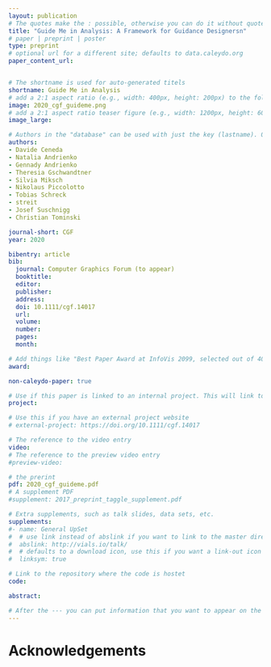 ```yaml
---
layout: publication
# The quotes make the : possible, otherwise you can do it without quotes
title: "Guide Me in Analysis: A Framework for Guidance Designersn"
# paper | preprint | poster
type: preprint
# optional url for a different site; defaults to data.caleydo.org
paper_content_url: 


# The shortname is used for auto-generated titels
shortname: Guide Me in Analysis
# add a 2:1 aspect ratio (e.g., width: 400px, height: 200px) to the folder /assets/images/papers/
image: 2020_cgf_guideme.png
# add a 2:1 aspect ratio teaser figure (e.g., width: 1200px, height: 600px) to the folder /assets/images/papers/
image_large: 

# Authors in the "database" can be used with just the key (lastname). Others can be written properly.
authors:
- Davide Ceneda
- Natalia Andrienko
- Gennady Andrienko
- Theresia Gschwandtner
- Silvia Miksch
- Nikolaus Piccolotto
- Tobias Schreck
- streit
- Josef Suschnigg
- Christian Tominski

journal-short: CGF
year: 2020

bibentry: article
bib:
  journal: Computer Graphics Forum (to appear)
  booktitle: 
  editor: 
  publisher: 
  address: 
  doi: 10.1111/cgf.14017
  url: 
  volume: 
  number: 
  pages: 
  month: 

# Add things like "Best Paper Award at InfoVis 2099, selected out of 4000 submissions"
award:

non-caleydo-paper: true

# Use if this paper is linked to an internal project. This will link to the project site
project: 

# Use this if you have an external project website
# external-project: https://doi.org/10.1111/cgf.14017

# The reference to the video entry
video: 
# The reference to the preview video entry
#preview-video:

# the prerint
pdf: 2020_cgf_guideme.pdf
# A supplement PDF
#supplement: 2017_preprint_taggle_supplement.pdf

# Extra supplements, such as talk slides, data sets, etc.
supplements:
#- name: General UpSet
#  # use link instead of abslink if you want to link to the master directory
#  abslink: http://vials.io/talk/
#  # defaults to a download icon, use this if you want a link-out icon
#  linksym: true

# Link to the repository where the code is hostet
code: 

abstract: 

# After the --- you can put information that you want to appear on the website using markdown formatting or HTML. A good example are acknowledgements, extra references, an erratum, etc.
---
```



# Acknowledgements


